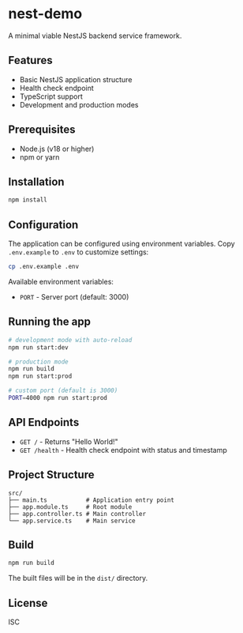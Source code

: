 # nest-demo

A minimal viable NestJS backend service framework.

## Features

- Basic NestJS application structure
- Health check endpoint
- TypeScript support
- Development and production modes

## Prerequisites

- Node.js (v18 or higher)
- npm or yarn

## Installation

```bash
npm install
```

## Configuration

The application can be configured using environment variables. Copy `.env.example` to `.env` to customize settings:

```bash
cp .env.example .env
```

Available environment variables:
- `PORT` - Server port (default: 3000)

## Running the app

```bash
# development mode with auto-reload
npm run start:dev

# production mode
npm run build
npm run start:prod

# custom port (default is 3000)
PORT=4000 npm run start:prod
```

## API Endpoints

- `GET /` - Returns "Hello World!"
- `GET /health` - Health check endpoint with status and timestamp

## Project Structure

```
src/
├── main.ts           # Application entry point
├── app.module.ts     # Root module
├── app.controller.ts # Main controller
└── app.service.ts    # Main service
```

## Build

```bash
npm run build
```

The built files will be in the `dist/` directory.

## License

ISC